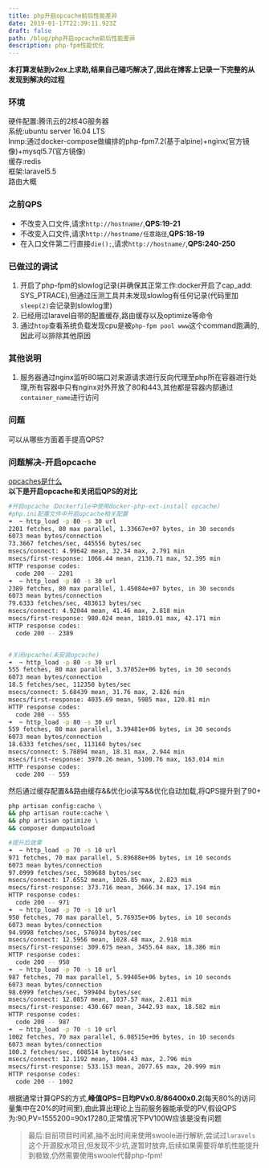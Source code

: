 ```yaml
---
title: php开启opcache前后性能差异
date: 2019-01-17T22:39:11.923Z
draft: false
path: /blog/php开启opcache前后性能差异
description: php-fpm性能优化
---
```



**本打算发帖到v2ex上求助,结果自己碰巧解决了,因此在博客上记录一下完整的从发现到解决的过程**   

### 环境
硬件配置:腾讯云的2核4G服务器  
系统:ubuntu server 16.04 LTS  
lnmp:通过docker-compose做编排的php-fpm7.2(基于alpine)+nginx(官方镜像)+mysql5.7(官方镜像)  
缓存:redis  
框架:laravel5.5  
路由大概

### 之前QPS
* 不改变入口文件,请求`http://hostname/`,**QPS:19-21**
* 不改变入口文件,请求`http://hostname/任意路径`,**QPS:18-19**
* 在入口文件第二行直接`die();`,请求`http://hostname/`,**QPS:240-250**

### 已做过的调试
1. 开启了php-fpm的slowlog记录(并确保其正常工作:docker开启了cap_add: SYS_PTRACE),但通过压测工具并未发现slowlog有任何记录(代码里加`sleep(2)`会记录到slowlog里)
2. 已经用过laravel自带的配置缓存,路由缓存以及optimize等命令  
3. 通过`htop`查看系统负载发现cpu是被`php-fpm pool www`这个command跑满的,因此可以排除其他原因

### 其他说明
1. 服务器通过nginx监听80端口对来源请求进行反向代理至php所在容器进行处理,所有容器中只有nginx对外开放了80和443,其他都是容器内部通过`container_name`进行访问

### 问题
可以从哪些方面着手提高QPS?


### 问题解决-开启opcache
[opcaches是什么](http://php.net/manual/zh/intro.opcache.php)  
**以下是开启opcache和关闭后QPS的对比**  
```bash
#开启opcache（Dockerfile中使用docker-php-ext-install opcache）
#php.ini配置文件中开启opcache相关配置
➜  ~ http_load -p 80 -s 30 url
2201 fetches, 80 max parallel, 1.33667e+07 bytes, in 30 seconds
6073 mean bytes/connection
73.3667 fetches/sec, 445556 bytes/sec
msecs/connect: 4.99642 mean, 32.34 max, 2.791 min
msecs/first-response: 1066.44 mean, 2130.71 max, 52.395 min
HTTP response codes:
  code 200 -- 2201
➜  ~ http_load -p 80 -s 30 url
2389 fetches, 80 max parallel, 1.45084e+07 bytes, in 30 seconds
6073 mean bytes/connection
79.6333 fetches/sec, 483613 bytes/sec
msecs/connect: 4.92044 mean, 41.46 max, 2.818 min
msecs/first-response: 980.024 mean, 1819.01 max, 42.171 min
HTTP response codes:
  code 200 -- 2389


#关闭opcache(未安装opcache)
➜  ~ http_load -p 80 -s 30 url
555 fetches, 80 max parallel, 3.37052e+06 bytes, in 30 seconds
6073 mean bytes/connection
18.5 fetches/sec, 112350 bytes/sec
msecs/connect: 5.68439 mean, 31.76 max, 2.826 min
msecs/first-response: 4035.69 mean, 5985 max, 120.81 min
HTTP response codes:
  code 200 -- 555
➜  ~ http_load -p 80 -s 30 url
559 fetches, 80 max parallel, 3.39481e+06 bytes, in 30 seconds
6073 mean bytes/connection
18.6333 fetches/sec, 113160 bytes/sec
msecs/connect: 5.78894 mean, 18.31 max, 2.944 min
msecs/first-response: 3970.26 mean, 5100.76 max, 163.014 min
HTTP response codes:
  code 200 -- 559
```
然后通过缓存配置&&路由缓存&&优化io读写&&优化自动加载,将QPS提升到了90+
```bash
php artisan config:cache \
&& php artisan route:cache \
&& php artisan optimize \
&& composer dumpautoload

#提升后效果
➜  ~ http_load -p 70 -s 10 url
971 fetches, 70 max parallel, 5.89688e+06 bytes, in 10 seconds
6073 mean bytes/connection
97.0999 fetches/sec, 589688 bytes/sec
msecs/connect: 17.6552 mean, 1026.85 max, 2.823 min
msecs/first-response: 373.716 mean, 3666.34 max, 17.194 min
HTTP response codes:
  code 200 -- 971
➜  ~ http_load -p 70 -s 10 url
950 fetches, 70 max parallel, 5.76935e+06 bytes, in 10 seconds
6073 mean bytes/connection
94.9998 fetches/sec, 576934 bytes/sec
msecs/connect: 12.5956 mean, 1028.48 max, 2.918 min
msecs/first-response: 309.675 mean, 3455.64 max, 18.386 min
HTTP response codes:
  code 200 -- 950
➜  ~ http_load -p 70 -s 10 url
987 fetches, 70 max parallel, 5.99405e+06 bytes, in 10 seconds
6073 mean bytes/connection
98.6999 fetches/sec, 599404 bytes/sec
msecs/connect: 12.0857 mean, 1037.57 max, 2.811 min
msecs/first-response: 430.667 mean, 3442.93 max, 18.582 min
HTTP response codes:
  code 200 -- 987
➜  ~ http_load -p 70 -s 10 url
1002 fetches, 70 max parallel, 6.08515e+06 bytes, in 10 seconds
6073 mean bytes/connection
100.2 fetches/sec, 608514 bytes/sec
msecs/connect: 12.1192 mean, 1004.43 max, 2.796 min
msecs/first-response: 533.153 mean, 2077.65 max, 20.999 min
HTTP response codes:
  code 200 -- 1002
```

根据通常计算QPS的方式,**峰值QPS=日均PVx0.8/86400x0.2**(每天80%的访问量集中在20%的时间里),由此算出理论上当前服务器能承受的PV,假设QPS为:90,PV=1555200=90x17280,正常情况下PV100W应该是没有问题  

> 最后:目前项目时间紧,抽不出时间来使用swoole进行解析,尝试过`laravels`这个开源胶水项目,但发现不少坑,遂暂时放弃,后续如果需要将单机性能提升到极致,仍然需要使用swoole代替php-fpm!
